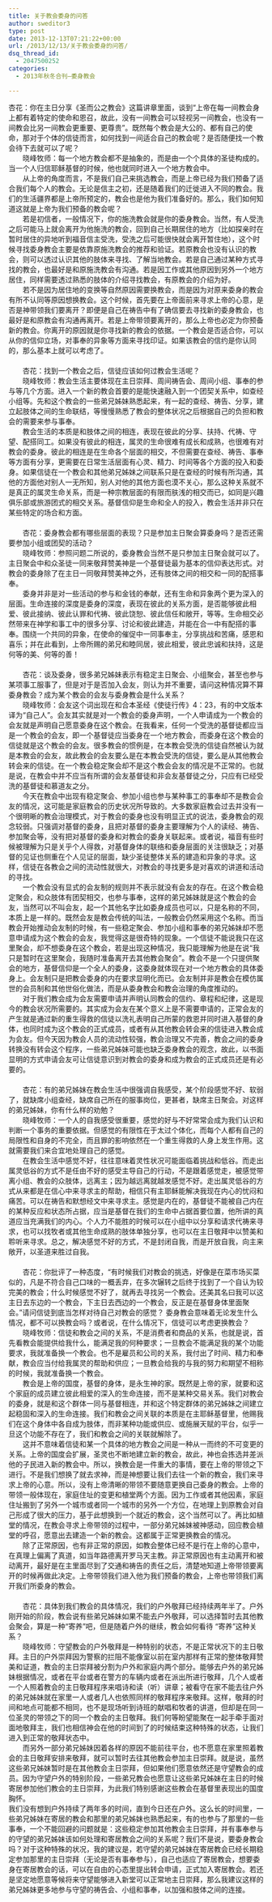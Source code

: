 ```yaml
---
title: 关于教会委身的问答
author: sweditor3
type: post
date: 2013-12-13T07:21:22+00:00
url: /2013/12/13/关于教会委身的问答/
dsq_thread_id:
  - 2047500252
categories:
  - 2013年秋冬合刊—委身教会

---
```

杏花：你在主日分享《圣而公之教会》这篇讲章里面，谈到“上帝在每一间教会身上都有着特定的使命和恩召，故此，没有一间教会可以轻视另一间教会，也没有一间教会比另一间教会更重要、更尊贵”。既然每个教会是大公的、都有自己的使命，那对于个体的信徒而言，如何找到一间适合自己的教会呢？是否随便找一个教会待下去就可以了呢？  
　　晓峰牧师：每一个地方教会都不是抽象的，而是由一个个具体的圣徒构成的。当一个人归信耶稣基督的时候，他也就同时进入一个地方教会中。  
　　从上帝的角度而言，不是我们自己来挑选教会，而是上帝已经为我们预备了适合我们每个人的教会。无论是信主之初，还是随着我们的迁徙进入不同的教会。我们的生活疆界都是上帝所预定的，教会也是他为我们准备好的。那么，我们如何知道这就是上帝为我们预备的教会呢？  
　　若是初信者，一般情况下，你的施洗教会就是你的委身教会。当然，有人受洗之后可能马上就会离开为他施洗的教会，回到自己长期居住的地方（比如探亲时在暂时居住的异地听到福音信主受洗，受洗之后可能很快就会离开暂住地），这个时候寻找委身教会主要是依靠原施洗教会的推荐和验证。若原教会也没有认识的教会，则可以透过认识其他的肢体来寻找、了解当地教会。若是自己通过某种方式寻找的教会，也最好是和原施洗教会有沟通。若是因工作或其他原因到另外一个地方居住，同样需要透过熟悉的肢体的介绍寻找教会，有原教会的介绍为好。  
　　若不是因为居住地的变换等自然原因需要换教会，而是因为对原来委身的教会有所不认同等原因想换教会。这个时候，首先要在上帝面前来寻求上帝的心意，是否是神带领我们要离开？即便是自己在祷告中有了确信要去寻找新的委身教会，也最好是和原教会有沟通再离开。若是上帝带领要离开的，那么上帝也必定为你预备新的教会。你离开的原因就是你寻找新的教会的依据。一个教会是否适合你，可以从你的信仰立场，对事奉的异象等方面来寻找印证。如果该教会的信约是你认同的，那么基本上就可以考虑了。  
　　  
　　杏花：找到一个教会之后，信徒应该如何过教会生活呢？  
　　晓峰牧师：教会生活主要体现在主日崇拜、周间祷告会、周间小组、事奉的参与等几个方面。进入一个新的教会首要的是能快速融入到一个团契关系中，如查经小组等。先和这个教会的一些弟兄姊妹熟悉起来，有一起的查经、祷告、分享，建立起肢体之间的生命联结，等慢慢熟悉了教会的整体状况之后根据自己的负担和教会的需要来参与事奉。  
　　教会生活的本质是和肢体之间的相连，表现在彼此的分享、扶持、代祷、守望、配搭同工。如果没有彼此的相连，属灵的生命很难有成长和成熟，也很难有对教会的委身。彼此的相连是在生命各个层面的相交，不但需要在查经、祷告、事奉等方面有分享，更需要在日常生活层面有心灵、精力、时间等各个方面的投入和委身。如果信徒在一个教会和其他弟兄姊妹之间联系只是在查经的时候有所沟通，其他的方面他对别人一无所知，别人对他的其他方面也漠不关心，那么这种关系就不是真正的属灵生命关系，而是一种宗教层面的有限而肤浅的相交而已，如同是兴趣俱乐部或旅游团式的相交关系。基督信仰是生命和全人的投入，教会生活并非只在某些特定的场合和方面。   
　　  
　　杏花：委身教会都有哪些层面的表现？只是参加主日聚会算委身吗？是否还需要参加小组或团契的活动？  
　　晓峰牧师：参照问题二所说的，委身教会当然不是只参加主日聚会就可以了。主日聚会中和众圣徒一同来敬拜赞美神是一个基督徒最为基本的信仰表达形式。对教会的委身除了在主日一同敬拜赞美神之外，还有肢体之间的相交和一同的配搭事奉。  
　　委身并非是对一些活动的参与和金钱的奉献，还有生命和异象两个更为深入的层面。生命连接的深度是委身的深度，表现在彼此的关系方面，是否能够彼此相爱、彼此接纳、彼此认罪和代祷、彼此饶恕、彼此信任和敞开，等等。生命相交必然带来在神学和事工中的很多分享、讨论和彼此建造，并能在合一中有配搭的事奉。围绕一个共同的异象，在使命的催促中一同事奉主，分享挑战和苦痛，感恩和喜乐；并在此看到，上帝所赐的弟兄和睦同居，彼此相爱，彼此忠诚和扶持，这是何等的美、何等的善！  
　　  
　　杏花：谈及委身，很多弟兄姊妹表示有稳定主日聚会、小组聚会，甚至也参与某项事工服事了，但是对于是否加入会友，则认为并不重要，请问这种情况算不算委身教会？成为某个教会的会友与委身教会是什么关系？  
　　晓峰牧师：会友这个词出现在和合本圣经《使徒行传》4：23，有的中文版本译为“自己人”。会友其实就是对一个教会的委身声明，一个人申请成为一个教会的会友就是声明自己愿意委身在这个教会。在我看来，任何一个受洗的基督徒都应当是一个教会的会友，即一个基督徒应当委身在一个地方教会，而委身在这个教会的信徒就是这个教会的会友。很多教会的惯例是，在本教会受洗的信徒自然被认为就是本教会的会友，故此教会的会友要么是在本教会受洗的信徒，要么是从其他教会转会来的信徒。在一个教会稳定聚会却不是这个教会会友的情况是不正常的。也就是说，在教会中并不应当有所谓的会友基督徒和非会友基督徒之分，只应有已经受洗的基督徒和慕道友之分。  
　　今天在教会中出现有稳定聚会、参加小组也参与某种事工的事奉却不是教会会友的情况，这可能是家庭教会的历史状况所导致的。大多数家庭教会过去并没有一个很明晰的教会治理模式，对于教会的委身也没有明显正式的说法，委身教会的观念较弱。只强调对基督的委身，且把对基督的委身主要理解为个人的读经、祷告、参加聚会等，没有把对基督的委身和对教会的委身关联起来。或者说，福音有些时候被理解为只是关乎个人得救，对基督身体的联络和委身层面的关注很缺乏；对基督的见证也侧重在个人见证的层面，缺少圣徒整体关系的建造和异象的寻求。这样，信徒在各教会之间的流动性就很大，对教会的寻找更多是对喜欢的讲道和活动的寻找。  
　　一个教会没有显式的会友制的规则并不表示就没有会友的存在。在这个教会稳定聚会，和众肢体有团契相交，也参与事奉，这样的弟兄姊妹就是这个教会的会友，当然可以不叫会友，起一个其他名字比如委身成员也可以，只是名称的不同，本质上是一样的。既然会友是教会传统的叫法，一般教会仍然采用这个名称。而当教会开始推动会友制的时候，有一些稳定聚会、参加小组和事奉的弟兄姊妹却不愿意申请成为这个教会的会友，我觉得这是很奇特的现象。一个信徒不能说我只在这里聚会，却不想委身在这个教会，若是出现这种情况，我只能理解为他是在说“我只是暂时在这里聚会，我随时准备离开去其他教会聚会”。教会不是一个只提供聚会的地方，基督信仰是一个全人的委身，这委身就体现在对一个地方教会的具体委身上。会友制只是把教会委身的内在要求显明化而已。会友制并非是教会在模仿属世的会员制和其他世俗化做法，而是从委身教会和教会治理的角度推动的。  
　　对于我们教会成为会友需要申请并声明认同教会的信约、章程和纪律，这是现今的教会状况所需要的。其实成为会友在某个意义上是不需要申请的，正常会友的产生就是通过新的重生得救的信徒以洗礼表明自己所蒙的救恩并同时进入基督的身体，也同时成为这个教会的正式成员，或者有从其他教会转会来的信徒进入教会成为会友。但今天因为教会人员的流动性较强，教会治理又不完善，教会之间的委身转换没有转会这个程序，一些弟兄姊妹可能也缺乏委身教会的观念，故此，以书面显明的方式申请会友可让信徒意识到对教会的委身和成为教会的正式成员还是有必要的。  
　　  
　　杏花：有的弟兄姊妹在教会生活中很强调自我感受，某个阶段感觉不好、软弱了，就缺席小组查经，缺席自己所在的服事岗位，更甚者，缺席主日聚会。对这样的弟兄姊妹，你有什么样的劝勉？   
　　晓峰牧师：一个人的自我感受很重要，感觉的好与不好常常会成为我们认识和判断一个事务的重要依据。但感觉的有限性在于太过个体化，而每个人都有自己的局限性和自身的不完全，而且罪的影响依然在一个重生得救的人身上发生作用。这就需要我们来合宜地处理自己的感觉。  
　　在教会生活中感觉不好，往往意味着灵性状况可能面临着挑战和低谷。而走出属灵低谷的方式不是任由不好的感受主导自己的行动，不是跟着感觉走，被感觉带离小组、教会的众肢体，远离主；因为越远离就越发感觉不好。走出属灵低谷的方式从来都是在信心中来寻求主的帮助，相信只有主耶稣能解决我现在内心的忧闷和痛苦。可以在祷告和默想经文中来寻求主。感觉是内在的，基督徒不能被自己内在的某种反应和状态所占据，应当是基督在我们的生命中占据首要位置，他所讲的真道应当充满我们的内心。个人力不能胜的时候可以在小组中以分享和请求代祷来寻求，也可以找牧者或其他生命成熟的肢体单独分享，也可以在主日敬拜中以赞美和聆听来寻求。总之，解决感觉不好的方式，不是封闭自我，而是开放自我，向主来敞开，以圣道来胜过自我。  
　　   
　　杏花：你批评了一种态度，“有时候我们对教会的挑选，好像是在菜市场买菜似的，凡是不符合自己口味的一概丢弃，在多次辗转之后终于找到了一个自认为较完美的教会；什么时候感觉不好了，就再去寻找另一个教会。还美其名曰我可以这主日去东边的一个教会，下主日去西边的一个教会，反正是在基督身体里面聚会。”请问信徒到底当怎样对待自己对教会的感觉？ 委身教会意味着无论发生什么情况，都不可以换教会吗？或者说，在什么情况下，信徒可以考虑更换教会？  
　　晓峰牧师：信徒和教会之间的关系，不是消费者和商品的关系，也就是说，首先看教会能提供给我什么，能满足我的何种要求；一旦教会不能满足我的某个功能要求，我就准备换一个教会。也不是雇员和公司的关系，我付出了时间、精力和奉献，教会应当付给我属灵的帮助和供应；一旦教会给我的与我的努力和期望不相称的时候，我就准备换一个教会。  
　　教会是上帝的国度，基督的身体，是永生神的家。既然是上帝的家，就要和这个家庭的成员建立彼此相爱的深入的生命连接，而不是某种交易关系。我们对教会的委身，就是和这个群体一同与基督相连，并和这个特定群体的弟兄姊妹之间建立起稳固和深入的生命连接。我们和教会之间关联的本质是在主耶稣基督里，他赐我们在这个身体中各自成为肢体，而非某种功能或供应、或施展天赋的平台，似乎一旦这个功能不存在了，我们和教会之间的关联就解除了。  
　　这并不意味着信徒和某一个具体的地方教会之间是一种从一而终的不可变更的关系。上帝的国度会扩展，圣灵也不断地建立新的教会，故此，神也会拣选并差派他的子民进入新的教会中。所以，换教会是一件重大的事情，要在上帝的带领之下进行。不是我们想换了就去求神，而是神想要让我们去往一个新的教会，我们来寻求上帝的心意。所以，没有上帝清晰的带领不要随意更换自己委身的教会。上帝的带领一般体现在，家庭住址的变更和植堂两个方面。因为工作或者其他因素，家庭住址搬到了另外一个城市或者同一个城市的另外一个方位，在地理上到原教会对自己形成了很大的压力，基于此想换到一个就近的教会，这个当然可以了。再比如植堂的情况，在教会寻求上帝带领的过程中，一部分弟兄姊妹被神感动，回应教会植堂的呼召，愿意出去建造一个新的教会。这都属于正常更换教会的情况。  
　　除了正常原因，也有非正常的原因，如教会整体已经不是行在上帝的心意中，在真理上偏离了真道，如当年路德离开罗马天主教。非正常原因也有主动离开和被动离开，最好是在主里面尽到了交通和祷告的责任之后，清楚地知道上帝带领要离开的时候再做此决定。上帝带领我们进入他为我们预备的教会，上帝也带领我们离开我们所委身的教会。  
　　  
　　杏花：具体到我们教会的具体情况，我们的户外敬拜已经持续两年半了。户外刚开始的阶段，教会说有些弟兄姊妹如果不能去户外敬拜，可以选择暂时去其他教会聚会，算是一种“寄养”吧，但是随着户外的继续，教会如何看待 “寄养”这种关系？   
　　晓峰牧师：守望教会的户外敬拜是一种特别的状态，不是正常状况下的主日敬拜。主日的户外崇拜因为警察的拦阻不能像室以前在室内那样有正常的整体敬拜赞美和证道，教会的主日崇拜被分割为户外和家庭内两个部分。能够去户外的弟兄姊妹根据情况，或者在平台或者在警方的车辆内或者在派出所进行敬拜，几个人或者一个人照着教会的主日敬拜程序来唱诗和读（听）讲章；被看守在家不能去往户外的弟兄姊妹就在家里一人或者几人也依照同样的敬拜程序来敬拜。这样，敬拜的时间和地点可能都不相同，也不是现场听到诗班的献唱和牧者的讲道，但却是在同一位圣灵的带领之下的同一个教会的主日敬拜。我们何等盼望能聚在一起手牵手面对面地敬拜主，我们也相信神会在他的时间到了的时候结束这种特殊的状态，让我们进入到正常的敬拜状态中。  
　　而另外一部分弟兄姊妹因着各样的原因不能前往平台，也不愿意在家里照着教会的主日敬拜安排来敬拜，就可以暂时去往其他教会参加主日崇拜。就是说，虽然这些弟兄姊妹暂时是在其他教会主日崇拜，但如果他们愿意依然还是守望教会的成员。因为守望户外的特别阶段，一些弟兄教会也愿意让这些弟兄姊妹在主日的时候寄居参加他们教会的主日崇拜，为此我们特别感谢这些教会在基督里表现出的国度胸怀。  
我们没有想到户外持续了两年多的时间，直到今日还在户外。这么长的时间里，一些弟兄姊妹在寄居的教会和那里的弟兄姊妹也熟悉起来，有的也参与了那里的一些事奉，一个不能回避的问题就是：这些稳定参加其他教会主日崇拜，并有事奉参与的守望的弟兄姊妹该如何处理和寄居教会之间的关系呢？我们不是说，要委身教会吗？对于这种特殊的状况，我的建议是，若守望的弟兄姊妹在寄居教会已经长期稳定参加那里的主日崇拜（无论是否有事奉参与），自己也适应了寄居教会，想要委身在寄居教会的话，可以在自由的心态里提出转会申请，正式加入寄居教会。若还是坚定地愿意等候将来守望能够进入新堂可以正常地主日崇拜，那么我建议这样的弟兄姊妹更多地参与守望的祷告会、小组和事奉，以加强和肢体之间的连接。